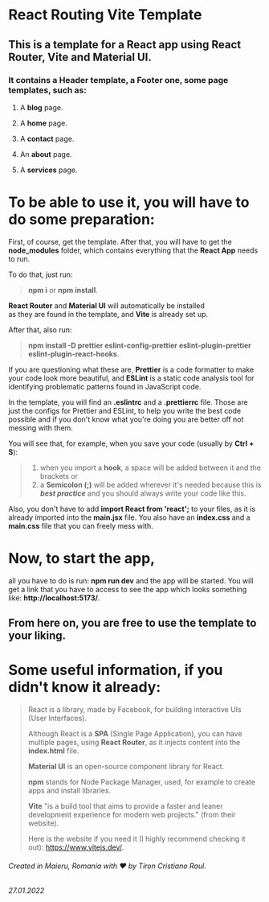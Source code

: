 # React Routing Vite Template
## This is a template for a React app using **React Router**, **Vite** and **Material UI**.

### It contains a Header template, a Footer one, some page templates, such as:

1. A **blog** page.

2. A **home** page.

3. A **contact** page.

4. An **about** page.

5. A **services** page.

# To be able to use it, you will have to do some preparation:

First, of course, get the template.
After that, you will have to get the **node_modules** folder,
which contains everything that the **React App** needs to run.

To do that, just run:

> **npm i** or **npm install**.

**React Router** and **Material UI** will automatically be installed <br>
as they are found in the template, and **Vite** is already set up.

After that, also run:

> **npm install -D prettier eslint-config-prettier eslint-plugin-prettier eslint-plugin-react-hooks**.

If you are questioning what these are, **Prettier** is a code formatter to make your code look more beautiful,
and **ESLint** is a static code analysis tool for identifying problematic patterns found in JavaScript code.

In the template, you will find an **.eslintrc** and a **.prettierrc** file.
Those are just the configs for Prettier and ESLint, to help you write the best code possible
and if you don't know what you're doing you are better off not messing with them.

You will see that, for example, when you save your code (usually by **Ctrl + S**):
> 1. when you import a **hook**, a space will be added between it and the brackets
> or
> 2. a **Semicolon (;)** will be added wherever it's needed because this is ***best practice***
> and you should always write your code like this.
 
Also, you don't have to add **import React from 'react';** to your files, as it is already imported into the **main.jsx** file.
You also have an **index.css** and a **main.css** file that you can freely mess with.

# Now, to start the app,
 all you have to do is run: **npm run dev** and the app will be started. 
You will get a link that you have to access to see the app which looks something like: **http://localhost:5173/**. 

## From here on, you are free to use the template to your liking.

# Some useful information, if you didn't know it already:
> React is a library, made by Facebook, for building interactive UIs (User Interfaces).
>
> Although React is a **SPA** (Single Page Application), you can have multiple pages, using **React Router**,
> as it injects content into the **index.html** file.
> 
> **Material UI** is an open-source component library for React.
>
> **npm** stands for Node Package Manager, used, for example to create apps and install libraries.
> 
> **Vite** "is a build tool that aims to provide a faster and leaner development experience for modern web projects." (from their website). <br>
>
> Here is the website if you need it (I highly recommend checking it out): https://www.vitejs.dev/.

######  Created in Maieru, Romania with &hearts; by Tiron Cristiano Raul.
###### 27.01.2022 
